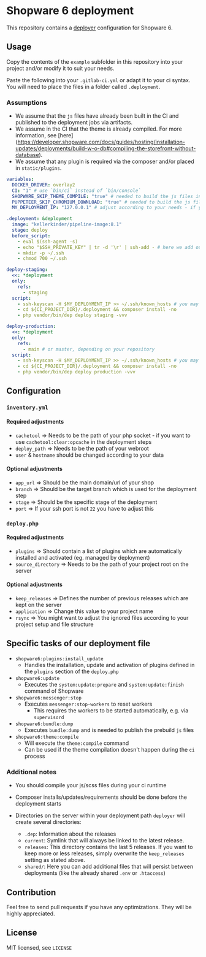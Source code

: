 # Shopware 6 deployment
This repository contains a [deployer](https://deployer.org/) configuration for Shopware 6.

## Usage
Copy the contents of the `example` subfolder in this repository into your project and/or modify it to suit your needs.

Paste the following into your `.gitlab-ci.yml` or adapt it to your ci syntax.
You will need to place the files in a folder called `.deployment`.

### Assumptions
* We assume that the `js` files have already been built in the CI and published to the deployment jobs via artifacts.
* We assume in the CI that the theme is already compiled. For more information, see [here] (https://developer.shopware.com/docs/guides/hosting/installation-updates/deployments/build-w-o-db#compiling-the-storefront-without-database).
* We assume that any plugin is required via the composer and/or placed in `static/plugins`.
```yaml
variables:
  DOCKER_DRIVER: overlay2
  CI: "1" # use `bin/ci` instead of `bin/console`
  SHOPWARE_SKIP_THEME_COMPILE: "true" # needed to build the js files inside the ci
  PUPPETEER_SKIP_CHROMIUM_DOWNLOAD: "true" # needed to build the js files inside the ci
  MY_DEPLOYMENT_IP: "127.0.0.1" # adjust according to your needs - if your IPs of the stage and live system differ - you might want to enter the IP directly for each CI job

.deployment: &deployment
  image: "kellerkinder/pipeline-image:8.1"
  stage: deploy
  before_script:
    - eval $(ssh-agent -s)
    - echo "$SSH_PRIVATE_KEY" | tr -d '\r' | ssh-add - # here we add our private key to the ssh config
    - mkdir -p ~/.ssh
    - chmod 700 ~/.ssh

deploy-staging:
  <<: *deployment
  only:
    refs:
      - staging
  script:
    - ssh-keyscan -H $MY_DEPLOYMENT_IP >> ~/.ssh/known_hosts # you may want to use a CI variable for the host key and write that to known_hosts
    - cd ${CI_PROJECT_DIR}/.deployment && composer install -no
    - php vendor/bin/dep deploy staging -vvv

deploy-production:
  <<: *deployment
  only:
    refs:
      - main # or master, depending on your repository
  script:
    - ssh-keyscan -H $MY_DEPLOYMENT_IP >> ~/.ssh/known_hosts # you may want to use a CI variable for the host key and write that to known_hosts
    - cd ${CI_PROJECT_DIR}/.deployment && composer install -no
    - php vendor/bin/dep deploy production -vvv
```

## Configuration
### `inventory.yml`
#### Required adjustments
* `cachetool` => Needs to be the path of your php socket - if you want to use `cachetool:clear:opcache` in the deployment steps
* `deploy_path` => Needs to be the path of your webroot
* `user` & `hostname` should be changed according to your data

#### Optional adjustments
* `app_url` => Should be the main domain/url of your shop
* `branch` => Should be the target branch which is used for the deployment step
* `stage` => Should be the specific stage of the deployment
* `port` => If your ssh port is not `22` you have to adjust this

### `deploy.php`
#### Required adjustments
* `plugins` => Should contain a list of plugins which are automatically installed and activated (eg. managed by deployment)
* `source_directory` => Needs to be the path of your project root on the server

#### Optional adjustments
* `keep_releases` => Defines the number of previous releases which are kept on the server
* `application` => Change this value to your project name
* `rsync` => You might want to adjust the ignored files according to your project setup and file structure

## Specific tasks of our deployment file
* `shopware6:plugins:install_update`
  * Handles the installation, update and activation of plugins defined in the `plugins` section of the `deploy.php`
* `shopware6:update`
  * Executes the `system:update:prepare` and `system:update:finish` command of Shopware
* `shopware6:messenger:stop`
  * Executes `messenger:stop-workers` to reset workers
    * This requires the workers to be started automatically, e.g. via `supervisord`
* `shopware6:bundle:dump`
  * Executes `bundle:dump` and is needed to publish the prebuild `js` files 
* `shopware6:theme:compile`
  * Will execute the `theme:compile` command
  * Can be used if the theme compilation doesn't happen during the `ci` process

### Additional notes
* You should compile your js/scss files during your ci runtime
* Composer installs/updates/requirements should be done before the deployment starts

* Directories on the server within your deployment path `deployer` will create several directories:
  * `.dep`: Information about the releases
  * `current`: Symlink that will always be linked to the latest release.
  * `releases`: This directory contains the last 5 releases. If you want to keep more or less releases, simply overwrite the `keep_releases` setting as stated above.
  * `shared/`: Here you can add additional files that will persist between deployments (like the already shared `.env` or `.htaccess`)

## Contribution
Feel free to send pull requests if you have any optimizations. They will be highly appreciated.

## License
MIT licensed, see `LICENSE`